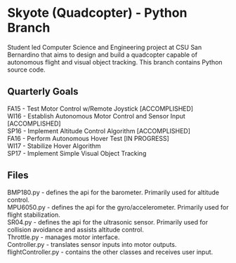 # Skyote (Quadcopter) - Python Branch
Student led Computer Science and Engineering project at CSU San Bernardino that aims to design and build a quadcopter capable of autonomous flight and visual object tracking.
This branch contains Python source code.

## Quarterly Goals
FA15 - Test Motor Control w/Remote Joystick [ACCOMPLISHED]  
WI16 - Establish Autonomous Motor Control and Sensor Input [ACCOMPLISHED]  
SP16 - Implement Altitude Control Algorithm [ACCOMPLISHED]  
FA16 - Perform Autonomous Hover Test [IN PROGRESS]  
WI17 - Stabilize Hover Algorithm  
SP17 - Implement Simple Visual Object Tracking  

## Files
BMP180.py - defines the api for the barometer. Primarily used for altitude control.  
MPU6050.py - defines the api for the gyro/accelerometer. Primarily used for flight stabilization.  
SR04.py - defines the api for the ultrasonic sensor. Primarily used for collision avoidance and  assists altitude control.  
Throttle.py - manages motor interface.  
Controller.py - translates sensor inputs into motor outputs.  
flightController.py - contains the other classes and receives user input.  
